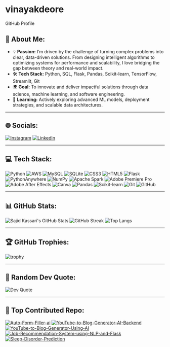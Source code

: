 # vinayakdeore
GitHub Profile

<!-- About Me Section -->
## 🦄 About Me:

- 💡 **Passion:** I’m driven by the challenge of turning complex problems into clear, data-driven solutions. From designing intelligent algorithms to optimizing systems for performance and scalability, I love bridging the gap between theory and real-world impact.
- 🛠️ **Tech Stack:** Python, SQL, Flask, Pandas, Scikit-learn, TensorFlow, Streamlit, Git 
- 🌍 **Goal:** To innovate and deliver impactful solutions through data science, machine learning, and software engineering.  
- 📝 **Learning:** Actively exploring advanced ML models, deployment strategies, and scalable data architectures.

---

## 🌐 Socials:

[![Instagram](https://img.shields.io/badge/Instagram-E4405F?style=for-the-badge&logo=instagram&logoColor=white)](https://instagram.com/)
[![LinkedIn](https://img.shields.io/badge/LinkedIn-0A66C2?style=for-the-badge&logo=linkedin&logoColor=white)](www.linkedin.com/in/vinayak-deore-063542245)

---

## 💻 Tech Stack:

![Python](https://img.shields.io/badge/python-3670A0?style=for-the-badge&logo=python&logoColor=ffdd54)
![AWS](https://img.shields.io/badge/aws-F29111?style=for-the-badge&logo=amazonaws&logoColor=white)
![MySQL](https://img.shields.io/badge/mysql-4479A1?style=for-the-badge&logo=mysql&logoColor=white)
![SQLite](https://img.shields.io/badge/sqlite-003B57?style=for-the-badge&logo=sqlite&logoColor=white)
![CSS3](https://img.shields.io/badge/css3-1572B6?style=for-the-badge&logo=css3&logoColor=white)
![HTML5](https://img.shields.io/badge/html5-E34F26?style=for-the-badge&logo=html5&logoColor=white)
![Flask](https://img.shields.io/badge/flask-000000?style=for-the-badge&logo=flask&logoColor=white)
![PythonAnywhere](https://img.shields.io/badge/pythonanywhere-1A73E8?style=for-the-badge&logo=python&logoColor=white)
![NumPy](https://img.shields.io/badge/numpy-013243?style=for-the-badge&logo=numpy&logoColor=white)
![Apache Spark](https://img.shields.io/badge/apache%20spark-F0C500?style=for-the-badge&logo=apachespark&logoColor=black)
![Adobe Premiere Pro](https://img.shields.io/badge/adobe%20premiere%20pro-9999FF?style=for-the-badge&logo=adobepremierepro&logoColor=white)
![Adobe After Effects](https://img.shields.io/badge/adobe%20after%20effects-9999FF?style=for-the-badge&logo=adobeaftereffects&logoColor=white)
![Canva](https://img.shields.io/badge/canva-00C4CC?style=for-the-badge&logo=canva&logoColor=white)
![Pandas](https://img.shields.io/badge/pandas-150458?style=for-the-badge&logo=pandas&logoColor=white)
![Scikit-learn](https://img.shields.io/badge/scikit--learn-F7931E?style=for-the-badge&logo=scikitlearn&logoColor=white)
![Git](https://img.shields.io/badge/git-F05032?style=for-the-badge&logo=git&logoColor=white)
![GitHub](https://img.shields.io/badge/github-000000?style=for-the-badge&logo=github&logoColor=white)

---

## 📊 GitHub Stats:

![Sajid Kassari's GitHub Stats](https://github-profile-summary-cards.vercel.app/api/cards/profile-details?username=Sajid-Kassari&theme=github_dark)
![GitHub Streak](https://github-readme-streak-stats.herokuapp.com/?user=Sajid-Kassari&theme=highcontrast&hide_border=false)
![Top Langs](https://github-readme-stats.vercel.app/api/top-langs/?username=Sajid-Kassari&layout=compact&theme=highcontrast)

---

## 🏆 GitHub Trophies:

[![trophy](https://github-profile-trophy.vercel.app/?username=Sajid-Kassari&theme=juicyfresh&no-bg=true&no-frame=true&row=2&column=4)](https://github.com/ryo-ma/github-profile-trophy)

---

## 💬 Random Dev Quote:

![Dev Quote](https://quotes-github-readme.vercel.app/api?type=horizontal&theme=dark)

---

## 🚀 Top Contributed Repo:

[![Auto-Form-Filler-ai](https://github-contributor-stats.vercel.app/api/contributions?user=Sajid-Kassari&repo=Auto-Form-Filler-ai)](https://github.com/Sajid-Kassari/Auto-Form-Filler-ai)
[![YouTube-to-Blog-Generator-AI-Backend](https://github-contributor-stats.vercel.app/api/contributions?user=Sajid-Kassari&repo=YouTube-to-Blog-Generator-AI-Backend)](https://github.com/Sajid-Kassari/YouTube-to-Blog-Generator-AI-Backend)
[![YouTube-to-Blog-Generator-Using-AI](https://github-contributor-stats.vercel.app/api/contributions?user=Sajid-Kassari&repo=YouTube-to-Blog-Generator-Using-AI)](https://github.com/Sajid-Kassari/YouTube-to-Blog-Generator-Using-AI)
[![Job-Recommendation-System-using-NLP-and-Flask](https://github-contributor-stats.vercel.app/api/contributions?user=Sajid-Kassari&repo=Job-Recommendation-System-using-NLP-and-Flask)](https://github.com/Sajid-Kassari/Job-Recommendation-System-using-NLP-and-Flask)
[![Sleep-Disorder-Prediction](https://github-contributor-stats.vercel.app/api/contributions?user=Sajid-Kassari&repo=Sleep-Disorder-Prediction)](https://github.com/Sajid-Kassari/Sleep-Disorder-Prediction)
